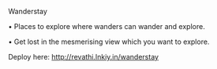 Wanderstay

• Places to explore where wanders can wander and explore.

• Get lost in the mesmerising view which you want to explore.

Deploy here: http://revathi.lnkiy.in/wanderstay
